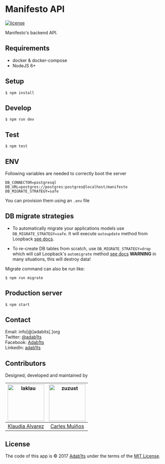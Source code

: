 # Manifesto API

[![license](https://img.shields.io/github/license/mashape/apistatus.svg?style=flat-square)](https://choosealicense.com/licenses/mit/)

Manifesto's backend API.

## Requirements

 + docker & docker-compose
 + NodeJS 6+

## Setup

```
$ npm install
```

## Develop

```
$ npm run dev
```

## Test

```
$ npm test
```

## ENV

Following variables are needed to correctly boot the server
```
DB_CONNECTOR=postgresql
DB_URL=postgres://postgres:postgres@localhost/manifesto
DB_MIGRATE_STRATEGY=safe
```
You can provision them using an `.env` file

## DB migrate strategies

 + To automatically migrate your applications models use `DB_MIGRATE_STRATEGY=safe`. It will execute `autoupdate` method from Loopback [see docs](http://apidocs.loopback.io/loopback-datasource-juggler/#datasource-prototype-autoupdate).

 + To re-create DB tables from scratch, use `DB_MIGRATE_STRATEGY=drop` which will call Loopback's `automigrate` method [see docs](http://apidocs.loopback.io/loopback-datasource-juggler/#datasource-prototype-automigrate) **WARNING** in many situations, this will destroy data!

Migrate command can also be run like:
```
$ npm run migrate
```

## Production server

```
$ npm start
```


## Contact

Email:    info[@]adabits[.]org  
Twitter:  [@adab1ts](https://twitter.com/adab1ts)  
Facebook: [Adab1ts](https://www.facebook.com/Adab1ts)  
LinkedIn: [adab1ts](https://www.linkedin.com/company/adab1ts)  


## Contributors

Designed, developed and maintained by

<!-- ALL-CONTRIBUTORS-LIST:START - Do not remove or modify this section -->
[<img alt="laklau" src="https://avatars.githubusercontent.com/u/6210292?v=3&s=117" width="117">]((https://github.com/adab1ts/www.pareudepararme.org/commits?author=laklau)) |[<img alt="zuzust" src="https://avatars.githubusercontent.com/u/351530?v=3&s=117" width="117">](https://github.com/adab1ts/www.pareudepararme.org/commits?author=zuzust) |
:---: |:---: |
[Klaudia Alvarez](https://github.com/laklau) |[Carles Muiños](https://github.com/zuzust)
<!-- ALL-CONTRIBUTORS-LIST:END -->


## License

The code of this app is &copy; 2017 [Adab1ts](http://www.adabits.org) under the terms of the [MIT License](https://choosealicense.com/licenses/mit/).  
